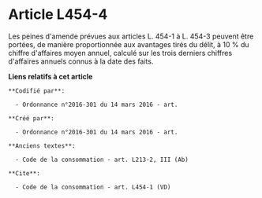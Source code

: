 # Article L454-4

Les peines d'amende prévues aux articles L. 454-1 à L. 454-3 peuvent être portées, de manière proportionnée aux avantages
tirés du délit, à 10 % du chiffre d'affaires moyen annuel, calculé sur les trois derniers chiffres d'affaires annuels connus
à la date des faits.

**Liens relatifs à cet article**

	**Codifié par**:

	  - Ordonnance n°2016-301 du 14 mars 2016 - art.

	**Créé par**:

	  - Ordonnance n°2016-301 du 14 mars 2016 - art.

	**Anciens textes**:

	  - Code de la consommation - art. L213-2, III (Ab)

	**Cite**:

	  - Code de la consommation - art. L454-1 (VD)
